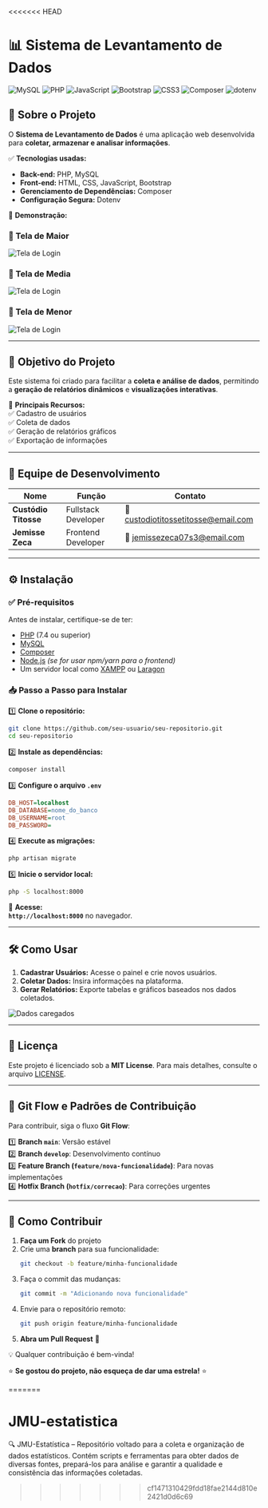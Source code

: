 <<<<<<< HEAD
 
# 📊 Sistema de Levantamento de Dados

![MySQL](https://img.shields.io/badge/MySQL-005C84?style=for-the-badge&logo=mysql&logoColor=white)
![PHP](https://img.shields.io/badge/PHP-777BB4?style=for-the-badge&logo=php&logoColor=white)
![JavaScript](https://img.shields.io/badge/JavaScript-F7DF1E?style=for-the-badge&logo=javascript&logoColor=black)
![Bootstrap](https://img.shields.io/badge/Bootstrap-7952B3?style=for-the-badge&logo=bootstrap&logoColor=white)
![CSS3](https://img.shields.io/badge/CSS3-1572B6?style=for-the-badge&logo=css3&logoColor=white)
![Composer](https://img.shields.io/badge/Composer-885630?style=for-the-badge&logo=composer&logoColor=white)
![dotenv](https://img.shields.io/badge/dotenv-308030?style=for-the-badge&logo=dotenv&logoColor=white)

## 📌 Sobre o Projeto

O **Sistema de Levantamento de Dados** é uma aplicação web desenvolvida para **coletar, armazenar e analisar informações**.  

✅ **Tecnologias usadas:**  
- **Back-end:** PHP, MySQL  
- **Front-end:** HTML, CSS, JavaScript, Bootstrap  
- **Gerenciamento de Dependências:** Composer  
- **Configuração Segura:** Dotenv  

📸 **Demonstração:**  

### 📌 Tela de Maior  
![Tela de Login](public/img/Screenshot%20(728).png)
### 📌 Tela de Media
![Tela de Login](public/img/Screenshot%20(730).png)
### 📌 Tela de Menor
![Tela de Login](public/img/Screenshot%20(724).png)

---

## 🚀 Objetivo do Projeto  

Este sistema foi criado para facilitar a **coleta e análise de dados**, permitindo a **geração de relatórios dinâmicos** e **visualizações interativas**.  

🔹 **Principais Recursos:**  
✅ Cadastro de usuários  
✅ Coleta de dados  
✅ Geração de relatórios gráficos  
✅ Exportação de informações  

---

## 👥 Equipe de Desenvolvimento

| Nome | Função | Contato |
|------|--------|---------|
| **Custódio Titosse** | Fullstack Developer | 📧 custodiotitossetitosse@email.com |
| **Jemisse Zeca** | Frontend Developer | 📧 jemissezeca07s3@email.com |

---

## ⚙️ Instalação

### ✅ **Pré-requisitos**
Antes de instalar, certifique-se de ter:  

- [PHP](https://www.php.net/downloads.php) (7.4 ou superior)  
- [MySQL](https://www.mysql.com/downloads/)  
- [Composer](https://getcomposer.org/download/)  
- [Node.js](https://nodejs.org/) *(se for usar npm/yarn para o frontend)*  
- Um servidor local como [XAMPP](https://www.apachefriends.org/pt_br/index.html) ou [Laragon](https://laragon.org/)  

### 📥 **Passo a Passo para Instalar**  


1️⃣ **Clone o repositório:** 

```bash
git clone https://github.com/seu-usuario/seu-repositorio.git
cd seu-repositorio
```

2️⃣ **Instale as dependências:**  
```bash
composer install
```

3️⃣ **Configure o arquivo `.env`**  
```ini
DB_HOST=localhost
DB_DATABASE=nome_do_banco
DB_USERNAME=root
DB_PASSWORD=
```

4️⃣ **Execute as migrações:**  
```bash
php artisan migrate
```

5️⃣ **Inicie o servidor local:**  
```bash
php -S localhost:8000
```

🔹 **Acesse:**  
**`http://localhost:8000`** no navegador.

---

## 🛠️ Como Usar  

1. **Cadastrar Usuários:** Acesse o painel e crie novos usuários.  
2. **Coletar Dados:** Insira informações na plataforma.  
3. **Gerar Relatórios:** Exporte tabelas e gráficos baseados nos dados coletados.  

![Dados caregados](public/img/image.png) 

---

## 📜 Licença  

Este projeto é licenciado sob a **MIT License**. Para mais detalhes, consulte o arquivo [LICENSE](LICENSE).  

---

## 🌱 Git Flow e Padrões de Contribuição  

Para contribuir, siga o fluxo **Git Flow**:  

1️⃣ **Branch `main`**: Versão estável  
2️⃣ **Branch `develop`**: Desenvolvimento contínuo  
3️⃣ **Feature Branch (`feature/nova-funcionalidade`)**: Para novas implementações  
4️⃣ **Hotfix Branch (`hotfix/correcao`)**: Para correções urgentes  

---

## 🌟 Como Contribuir  

1. **Faça um Fork** do projeto  
2. Crie uma **branch** para sua funcionalidade:  
   ```bash
   git checkout -b feature/minha-funcionalidade
   ```
3. Faça o commit das mudanças:  
   ```bash
   git commit -m "Adicionando nova funcionalidade"
   ```
4. Envie para o repositório remoto:  
   ```bash
   git push origin feature/minha-funcionalidade
   ```
5. **Abra um Pull Request** 🚀  

💡 Qualquer contribuição é bem-vinda!  

⭐ **Se gostou do projeto, não esqueça de dar uma estrela!** ⭐  


=======
# JMU-estatistica
🔍 JMU-Estatística – Repositório voltado para a coleta e organização de dados estatísticos. Contém scripts e ferramentas para obter dados de diversas fontes, prepará-los para análise e garantir a qualidade e consistência das informações coletadas.
>>>>>>> cf1471310429fdd18fae2144d810e2421d0d6c69
